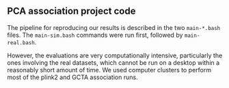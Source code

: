 ## PCA association project code

The pipeline for reproducing our results is described in the two `main-*.bash` files.
The `main-sim.bash` commands were run first, followed by `main-real.bash`.

However, the evaluations are very computationally intensive, particularly the ones involving the real datasets, which cannot be run on a desktop within a reasonably short amount of time.
We used computer clusters to perform most of the plink2 and GCTA association runs.

